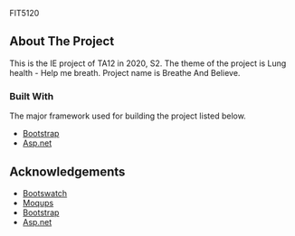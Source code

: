 FIT5120
<!-- ABOUT THE PROJECT -->
## About The Project

This is the IE project of TA12 in 2020, S2. The theme of the project is Lung health - Help me breath. Project name is Breathe And Believe.

### Built With
The major framework used for building the project listed below.
* [Bootstrap](https://getbootstrap.com)
* [Asp.net](https://dotnet.microsoft.com/apps/aspnet)


<!-- ACKNOWLEDGEMENTS -->
## Acknowledgements
* [Bootswatch](https://bootswatch.com/)
* [Moqups](https://app.moqups.com/)
* [Bootstrap](https://getbootstrap.com)
* [Asp.net](https://dotnet.microsoft.com/apps/aspnet)
